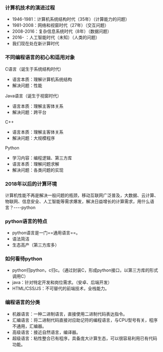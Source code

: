 ### 计算机技术的演进过程
- 1946-1981：计算机系统结构时代（35年）（计算能力的问题）
- 1981-2008：网络和视窗时代（27年）（交互问题）
- 2008-2016：复杂信息系统时代（8年）（数据问题）
- 2016-    ：人工智能时代（未知）（人类的问题）
- 我们现在处在新计算时代

### 不同编程语言的初心和适用对象
C语言（诞生于系统结构时代）
- 语言本质：理解计算机系统结构
- 解决问题：性能

Java语言（诞生于视窗时代）
- 语言本质：理解主客体关系
- 解决问题：跨平台

C++
- 语言本质：理解主客体关系
- 解决问题：大规模程序

Python
- 学习内容：编程逻辑、第三方库
- 语言本质：理解问题求解
- 解决问题：各类问题的实现

### 2018年以后的计算环境
计算机性能不再是解决一般问题的瓶颈，移动互联网广泛普及，大数据、云计算、物联网、信息安全、人工智能等需求爆发，解决日益增长的计算需求，用什么语言？----python

### python语言的特点
- python语言是一门==通用语言==。
- 语法简洁
- 生态高产（第三方库多）

### 如何看待python
- python归python，c归c。（通过封装C，形成python接口，以第三方库的形式调用C）
- java：针对特定开发和岗位需求。（安卓、后端开发）
- HTML/CSS/JS：不可替代的前端技术，全栈能力。

### 编程语言的分类
- 机器语言：一种二进制语言，直接使用二进制代码表达指令。
- 汇编语言：将二进制代码直接对应助记符的编程语言，与CPU型号有关，程序不通用，汇编器。
- 高级语言：接近自然语言，编译器。
- 超级语言：粘性整合已有程序，具备庞大计算生态，可以很容易利用已有代码功能。

